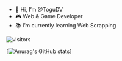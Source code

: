 - 🧟 Hi, I’m @ToguDV
- 🎮 Web & Game Developer
- 📚 I’m currently learning Web Scrapping


![visitors](https://visitor-badge.glitch.me/badge?page_id=page.id&left_color=green&right_color=red)

[![Anurag's GitHub stats](https://github-readme-stats.vercel.app/api?username=ToguDV&show_icons=true&theme=radical)]
